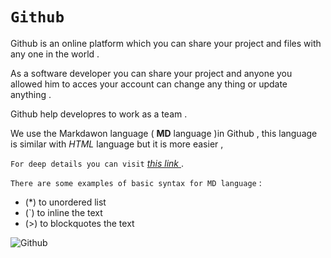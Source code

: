 # `Github` 
 Github is an online platform which you can share your project and files with any one in the world .
 
As a software developer you can share your project and anyone you allowed him to acces your account can change any thing or update anything .

Github help developres to work as a team .

We use the Markdawon language ( **MD** language )in Github , this language is similar with *HTML* language but it is more easier ,

`For deep details you can visit` [ *this link* ](https://guides.github.com/features/mastering-markdown/) .



 
`There are some examples of basic syntax for MD language` :
 
 * (*) to unordered list
 * (`) to inline the text 
 * (>) to blockquotes the text
 
 
 
 
 
 ![Github](https://i.gzn.jp/img/2020/11/05/github-source-code-leak/00.png) 


  
  
  
  
  
